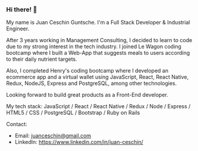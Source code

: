 ### Hi there! 👋

My name is Juan Ceschin Guntsche. I'm a Full Stack Developer & Industrial Engineer.

After 3 years working in Management Consulting, I decided to learn to code due to my strong interest in the tech industry. I joined Le Wagon coding bootcamp where I built a Web-App that suggests meals to users according to their daily nutrient targets.

Also, I completed Henry's coding bootcamp where I developed an ecommerce app and a virtual wallet using JavaScript, React, React Native, Redux, NodeJS, Express and PostgreSQL, among other technologies.

Looking forward to build great products as a Front-End developer.

My tech stack: JavaScript / React / React Native / Redux / Node / Express / HTML5 / CSS / PostgreSQL / Bootstrap / Ruby on Rails

Contact:

- Email: juanceschin@gmail.com
- LinkedIn: https://www.linkedin.com/in/juan-ceschin/

